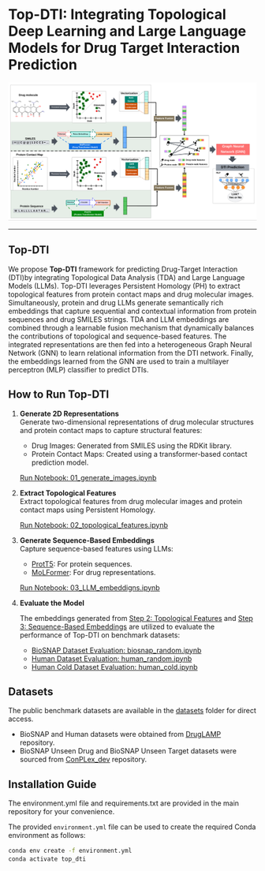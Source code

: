 # Top-DTI: Integrating Topological Deep Learning and Large Language Models for Drug Target Interaction Prediction

![Top-DTI Overview](images/pipeline.png)

---

## Top-DTI

We propose **Top-DTI** framework for predicting Drug-Target Interaction (DTI)by integrating  Topological Data Analysis (TDA) and Large Language Models (LLMs). Top-DTI leverages Persistent Homology (PH) to extract topological features from protein contact maps and drug molecular images. Simultaneously, protein and drug LLMs generate semantically rich embeddings that capture sequential and contextual information from protein sequences and drug SMILES strings. TDA and LLM embeddings are combined through a learnable fusion mechanism that dynamically balances the contributions of topological and sequence-based features. The integrated representations are then fed into a heterogeneous Graph Neural Network (GNN) to learn relational information from the DTI network. Finally, the embeddings learned from the GNN are used to train a multilayer perceptron (MLP) classifier to predict DTIs.


## How to Run Top-DTI

1. **Generate 2D Representations**  
   Generate two-dimensional representations of drug molecular structures and protein contact maps to capture structural features:  
   - Drug Images: Generated from SMILES using the RDKit library.  
   - Protein Contact Maps: Created using a transformer-based contact prediction model. 

    [Run Notebook: 01_generate_images.ipynb](Notebooks/01_generate_images.ipynb)

2. **Extract Topological Features**  
   Extract topological features from drug molecular images and protein contact maps using Persistent Homology. 

    [Run Notebook: 02_topological_features.ipynb](Notebooks/02_topological_features.ipynb)

3. **Generate Sequence-Based Embeddings**  
   Capture sequence-based features using LLMs:  
   - [ProtT5](https://github.com/agemagician/ProtTrans): For protein sequences.  
   - [MoLFormer](https://github.com/IBM/molformer): For drug representations. 

    [Run Notebook: 03_LLM_embeddigns.ipynb](Notebooks/03_LLM_embeddigns.ipynb)

4. **Evaluate the Model**  
   
    The embeddings generated from [Step 2: Topological Features](Notebooks/02_topological_features.ipynb) and [Step 3: Sequence-Based Embeddings](Notebooks/03_LLM_embeddigns.ipynb) are utilized to evaluate the performance of Top-DTI on benchmark datasets:

   - [BioSNAP Dataset Evaluation: biosnap_random.ipynb](Notebooks/biosnap_random.ipynb)  
   - [Human Dataset Evaluation: human_random.ipynb](Notebooks/human_random.ipynb)  
   - [Human Cold Dataset Evaluation: human_cold.ipynb](Notebooks/human_cold.ipynb)  

## Datasets

The public benchmark datasets are available in the [datasets](datasets) folder for direct access.  

- BioSNAP and Human datasets were obtained from [DrugLAMP](https://github.com/Lzcstan/DrugLAMP) repository.  
- BioSNAP Unseen Drug and BioSNAP Unseen Target datasets were sourced from [ConPLex_dev](https://github.com/samsledje/ConPLex_dev) repository.

## Installation Guide

The environment.yml file and requirements.txt are provided in the main repository for your convenience.

The provided `environment.yml` file can be used to create the required Conda environment as follows:
```bash
conda env create -f environment.yml
conda activate top_dti
